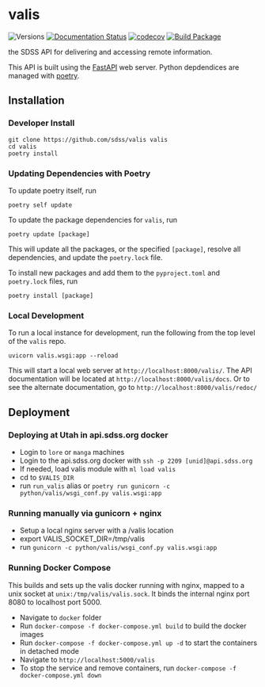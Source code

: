 # valis

![Versions](https://img.shields.io/badge/python->3.7-blue)
[![Documentation Status](https://readthedocs.org/projects/sdss-valis/badge/?version=latest)](https://sdss-valis.readthedocs.io/en/latest/?badge=latest)
[![codecov](https://codecov.io/gh/sdss/valis/branch/master/graph/badge.svg)](https://codecov.io/gh/sdss/valis)
[![Build Package](https://github.com/sdss/valis/actions/workflows/build.yml/badge.svg)](https://github.com/sdss/valis/actions/workflows/build.yml)

the SDSS API for delivering and accessing remote information.

This API is built using the [FastAPI](https://fastapi.tiangolo.com/) web server.  Python depdendices are managed with [poetry](https://python-poetry.org/).

## Installation
### Developer Install
```
git clone https://github.com/sdss/valis valis
cd valis
poetry install
```

### Updating Dependencies with Poetry
To update poetry itself, run
```
poetry self update
```

To update the package dependencies for `valis`, run
```
poetry update [package]
```
This will update all the packages, or the specified `[package]`, resolve all dependencies, and update the `poetry.lock` file.

To install new packages and add them to the `pyproject.toml` and `poetry.lock` files, run
```
poetry install [package]
```

### Local Development

To run a local instance for development, run the following from the top level of the `valis` repo.
```
uvicorn valis.wsgi:app --reload
```
This will start a local web server at `http://localhost:8000/valis/`.  The API documentation will be located at `http://localhost:8000/valis/docs`.  Or to see the alternate documentation, go to `http://localhost:8000/valis/redoc/`

## Deployment
### Deploying at Utah in api.sdss.org docker
- Login to `lore` or `manga` machines
- Login to the api.sdss.org docker with `ssh -p 2209 [unid]@api.sdss.org`
- If needed, load valis module with `ml load valis`
- cd to `$VALIS_DIR`
- run `run_valis` alias or `poetry run gunicorn -c python/valis/wsgi_conf.py valis.wsgi:app`

### Running manually via gunicorn + nginx
 - Setup a local nginx server with a /valis location
 - export VALIS_SOCKET_DIR=/tmp/valis
 - run `gunicorn -c python/valis/wsgi_conf.py valis.wsgi:app`
### Running Docker Compose
This builds and sets up the valis docker running with nginx, mapped to a unix socket at `unix:/tmp/valis/valis.sock`.  It binds the internal nginx port 8080 to localhost port 5000.

- Navigate to `docker` folder
- Run `docker-compose -f docker-compose.yml build` to build the docker images
- Run `docker-compose -f docker-compose.yml up -d` to start the containers in detached mode
- Navigate to `http://localhost:5000/valis`
- To stop the service and remove containers, run `docker-compose -f docker-compose.yml down`

